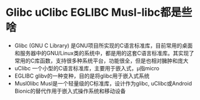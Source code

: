 # Glibc uClibc EGLIBC Musl-libc都是些啥
- Glibc (GNU C Library) 是GNU项目所实现的C语言标准库，目前常用的桌面和服务器中的GNU/Linux类的系统中，都是用的这套C语言标准库。其实现了常用的C库函数，支持很多种系统平台，功能很全，但是也相对臃肿和庞大  
- uClibc 一个小型的C语言标准库，主要用于嵌入式，μ指micro  
- EGLIBC glibv的一种变种，目的是将glibc用于嵌入式系统  
- Musl0libc Musl是一个轻量级的C标准库，设计作为glibc, uClibc或Android Bionic的替代作用于嵌入式操作系统和移动设备  